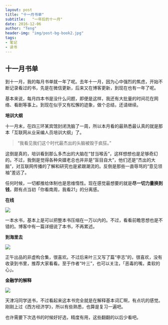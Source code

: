 ```yaml
---
layout: post
title: "十一月书单"
subtitle:   "一年后的十一月"
date: 2016-12-06
author: "Teng"
header-img: "img/post-bg-book2.jpg"
tags:
- 笔记
- 读书
---
```


## 十一月书单

到十一月，我的每月书单就一年了呢。去年十一月，因为心中强烈的焦虑，开始不断记录看过的书，先是在微信更新，后来又在博客更新，到现在也有一年了呢。

基本来说，每月四本书是没什么问题，即便是这样，我还有大批量的时间花在网络、看剧等事上。到现在似乎又有松懈的迹象，做个总结，还请继续。

**培训大纲**



十一月末，在四三环某宾馆封闭洗脑了一周，所以本月看的最熟悉最认真的就是那本「互联网从业采编人员培训大纲」了。

> “我看见我们这个时代最杰出的头脑被毁于疯狂。”

这倒是真的，培训看到那么多杰出的大脑在“甘当喉舌”，这样想想也是足够奇幻的。不过，我倒是觉得各种央媒老总也并非是“盲目自大”，他们还是“杰出的大脑”，对互联网传播的了解和研究也是紧跟潮流的。反倒是那些一直辱骂的“意见领袖”差远了。

任何时候，一切都推给体制也是思维惰性。现在感觉最想要的就是**尽一切力量换到钱**，颇有点当初「你看南周，我看21」的分离感。

**在线**

![](http://7xtgob.com1.z0.glb.clouddn.com/16-10-31/1074110.jpg)

一本水书，基本上是可以把整本书压缩在一万以内的。不过，看看前瞻思想也是不错的。博客中有一篇详细说了本书，不再累述。

**到海里去**

![](http://7xtgob.com1.z0.glb.clouddn.com/16-10-31/69515482.jpg)

正午出品的非虚构合集，很喜欢。不过后来叶三又写了篇“李志”的，很喜欢，没有收录到书里，推荐大家看看。至于作者“叶三”，也可以关注，「恶毒的嘴，柔软的心」。

**金融学的解释**

![](http://p1.bqimg.com/567571/d326b3465bac860d.png)

天津冯同学送书，不过看起来这本书完全就是在解释基本词汇啊，有点坑的感觉。刚刚上过《西方经济学》，所以有些熟悉，也算是复习一遍吧。


也许需要下次选书的时候好好选，精度有用，这些翻翻的以后少看吧。
